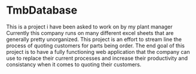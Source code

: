 # TmbDatabase
This is a project i have been asked to work on by my plant manager
Currently this company runs on many different excel sheets that are generally 
pretty unorganized. This project is an effort to stream line the process
of quoting customers for parts being order. The end goal of this project is to 
have a fully functioning web application that the company can use to replace their
current processes and increase their productivity and consistancy when it comes to
quoting their customers.
